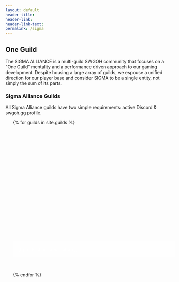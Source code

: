 ```yaml
---
layout: default
header-title: 
header-link: 
header-link-text: 
permalink: /sigma
---
```


## One Guild

The SIGMA ALLIANCE is a multi-guild SWGOH community that focuses on a "One Guild" mentality and a performance driven approach to our gaming development.  Despite housing a large array of guilds, we espouse a unified direction for our player base and consider SIGMA to be a single entity, not simply the sum of its parts. 

### Sigma Alliance Guilds

All Sigma Alliance guilds have two simple requirements: active Discord & swgoh.gg profile.

<ul>
{% for guilds in site.guilds  %}
      <li style="list-style: none; position: relative; margin-top: 0; padding-top: 0; margin-bottom: 3rem;">
        <a href=" {{ guilds.url }} " style="background: url({{ guilds.guild-photo}}) no-repeat bottom center; 
  background-size: cover;
  display: block;
  width: 100%;
  height: 26rem;">
			<p style="position: absolute; bottom: 0;  margin-bottom: 0; padding: 1rem; background-color: rgba(255,255,255,.2); width: 100%; color: white;">{{ guilds.short-description }}</p>
		</a>
      </li>
{% endfor %}
</ul>